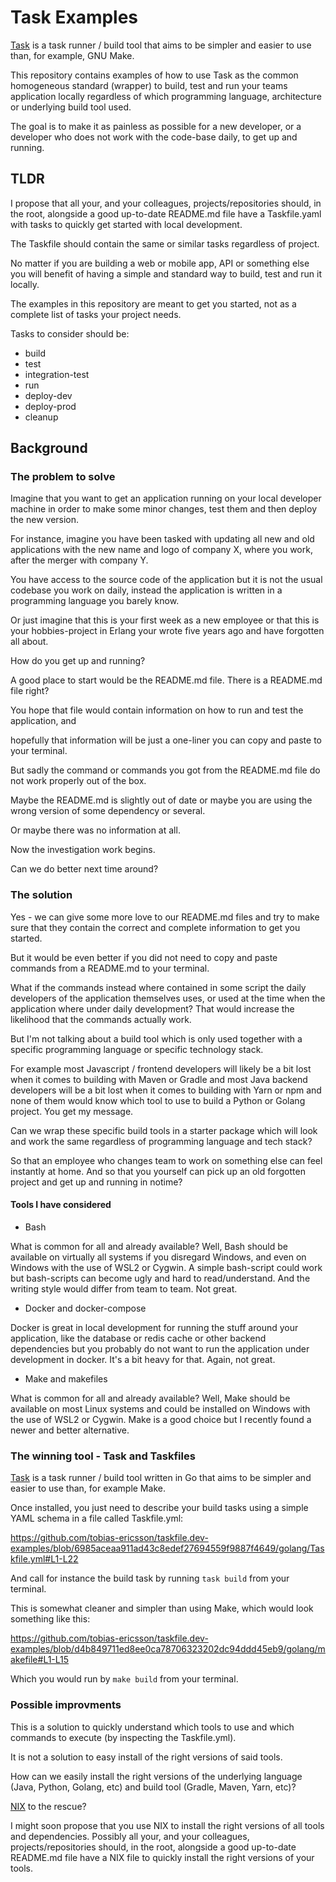 # Task Examples

[Task](https://taskfile.dev/) is a task runner / build tool that aims to be simpler and easier to use than, for example, GNU Make.

This repository contains examples of how to use Task as the common homogeneous standard (wrapper) to build, test and run 
your teams application locally regardless of which programming language, architecture or underlying build tool used.

The goal is to make it as painless as possible for a new developer, or a developer who does not work with the code-base daily, to get up and running.

## TLDR

I propose that all your, and your colleagues, projects/repositories should, in the root, alongside a good up-to-date README.md file have a 
Taskfile.yaml with tasks to quickly get started with local development.

The Taskfile should contain the same or similar tasks regardless of project. 

No matter if you are building a web or mobile app, API or something else you will benefit of having a simple and standard way to build, test and run it locally. 

The examples in this repository are meant to get you started, not as a complete list of tasks your project needs.

Tasks to consider should be:

* build
* test
* integration-test
* run
* deploy-dev
* deploy-prod
* cleanup

## Background

### The problem to solve

Imagine that you want to get an application running on your local developer machine in order to make some minor changes, test them and then deploy the new version.

For instance, imagine you have been tasked with updating all new and old applications with the new name and logo of company X, where you work, after the merger with company Y.

You have access to the source code of the application but it is not the usual codebase you work on daily, instead the application is written in a programming language you barely know.

Or just imagine that this is your first week as a new employee or that this is your hobbies-project in Erlang your wrote five years ago and have forgotten all about.

How do you get up and running?

A good place to start would be the README.md file. There is a README.md file right?

You hope that file would contain information on how to run and test the application, and

hopefully that information will be just a one-liner you can copy and paste to your terminal.

But sadly the command or commands you got from the README.md file do not work properly out of the box.

Maybe the README.md is slightly out of date or maybe you are using the wrong version of some dependency or several. 

Or maybe there was no information at all.

Now the investigation work begins.

Can we do better next time around?

### The solution

Yes - we can give some more love to our README.md files and try to make sure that they contain the correct and complete information to get you started.

But it would be even better if you did not need to copy and paste commands from a README.md to your terminal. 

What if the commands instead where contained in some script the daily developers of the application themselves uses, or used at the time when the application where under daily development? That would increase the likelihood that the commands actually work.

But I'm not talking about a build tool which is only used together with a specific programming language or specific technology stack. 

For example most Javascript / frontend developers will likely be a bit lost when it comes to building with Maven or Gradle and most Java backend developers will be a bit lost when it comes to building with Yarn or npm and none of them would know which tool to use to build a Python or Golang project. You get my message. 

Can we wrap these specific build tools in a starter package which will look and work the same regardless of programming language and tech stack?

So that an employee who changes team to work on something else can feel instantly at home. And so that you yourself can pick up an old forgotten project and get up and running in notime? 

#### Tools I have considered

* Bash

What is common for all and already available? Well, Bash should be available on virtually all systems if you disregard Windows, and even on Windows with the use of WSL2 or Cygwin. A simple bash-script could work but bash-scripts can become ugly and hard to read/understand. And the writing style would differ from team to team. Not great.

* Docker and docker-compose

Docker is great in local development for running the stuff around your application, like the database or redis cache or other backend dependencies but you probably do not want to run the application under development in docker. It's a bit heavy for that. Again, not great.

* Make and makefiles

What is common for all and already available? Well, Make should be available on most Linux systems and could be installed on Windows with the use of WSL2 or Cygwin.
Make is a good choice but I recently found a newer and better alternative.

### The winning tool - Task and Taskfiles

[Task](https://taskfile.dev/) is a task runner / build tool written in Go that aims to be simpler and easier to use than, for example Make.

Once installed, you just need to describe your build tasks using a simple YAML schema in a file called Taskfile.yml:

https://github.com/tobias-ericsson/taskfile.dev-examples/blob/6985aceaa911ad43c8edef27694559f9887f4649/golang/Taskfile.yml#L1-L22

And call for instance the build task by running `task build` from your terminal.

This is somewhat cleaner and simpler than using Make, which would look something like this:

https://github.com/tobias-ericsson/taskfile.dev-examples/blob/d4b849711ed8ee0ca78706323202dc94ddd45eb9/golang/makefile#L1-L15

Which you would run by `make build` from your terminal.

### Possible improvments

This is a solution to quickly understand which tools to use and which commands to execute (by inspecting the Taskfile.yml).

It is not a solution to easy install of the right versions of said tools. 

How can we easily install the right versions of the underlying language (Java, Python, Golang, etc) and build tool (Gradle, Maven, Yarn, etc)?

[NIX](https://nix.dev/) to the rescue?

I might soon propose that you use NIX to install the right versions of all tools and dependencies. Possibly all your, and your colleagues, projects/repositories should, in the root, alongside a good up-to-date README.md file have a NIX file to quickly install the right versions of your tools.








